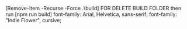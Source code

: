 <!--
<Navbar/>
      <Main/>
      <Submain/>
      <Aboutme/>
      <Skills/>
      <Projects/>
      <Contect/>
      <Footer/>
       -->
<!-- command for build folder creation[ npm run build] -->
<!-- aghar purnay ko del ker k new bvanna ho to [yeah steps folow kerain] -->
[Remove-Item -Recurse -Force .\build] FOR DELETE BUILD FOLDER
then run [npm run build]
  font-family: Arial, Helvetica, sans-serif;
    font-family: "Indie Flower", cursive;


